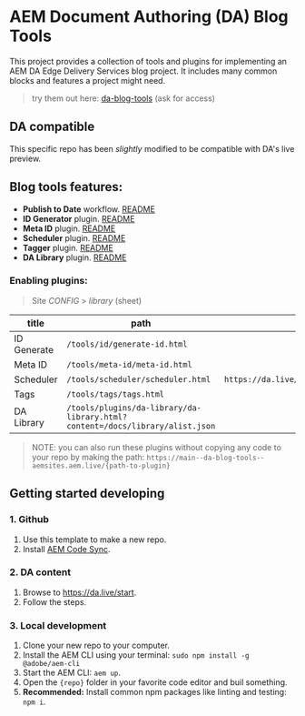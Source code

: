 # AEM Document Authoring (DA) Blog Tools

This project provides a collection of tools and plugins for implementing an AEM DA Edge Delivery Services blog project. It includes many common blocks and features a project might need.

> try them out here: [da-blog-tools](https://da.live/#/aemsites/da-blog-tools) (ask for access)

## DA compatible

This specific repo has been _slightly_ modified to be compatible with DA's live preview.

## Blog tools features:
- **Publish to Date** workflow. [README](.github/workflows/README.md)
- **ID Generator** plugin. [README](tools/id/README.md)
- **Meta ID** plugin. [README](tools/meta-id/README.md)
- **Scheduler** plugin. [README](tools/scheduler/README.md)
- **Tagger** plugin. [README](tools/tags/README.md)
- **DA Library** plugin. [README](tools/plugins/da-library/README.md)

### Enabling plugins:

> Site _CONFIG_ > _library_ (sheet)

| title       | path                                                                         | icon                                                        | ref | format | experience |
| ----------- | ---------------------------------------------------------------------------- | ----------------------------------------------------------- | --- | ------ | ---------- |
| ID Generate | `/tools/id/generate-id.html`                                                 |
| Meta ID     | `/tools/meta-id/meta-id.html`                                                | 
| Scheduler   | `/tools/scheduler/scheduler.html`                                            | `https://da.live/blocks/edit/img/S2_icon_Calendar_20_N.svg` |     |        | dialog     |
| Tags        | `/tools/tags/tags.html`                                                      |
| DA Library  | `/tools/plugins/da-library/da-library.html?content=/docs/library/alist.json` |

> NOTE: you can also run these plugins without copying any code to your repo by making the path: `https://main--da-blog-tools--aemsites.aem.live/{path-to-plugin}`


## Getting started developing

### 1. Github
1. Use this template to make a new repo.
1. Install [AEM Code Sync](https://github.com/apps/aem-code-sync).

### 2. DA content
1. Browse to https://da.live/start.
2. Follow the steps.

### 3. Local development
1. Clone your new repo to your computer.
1. Install the AEM CLI using your terminal: `sudo npm install -g @adobe/aem-cli`
1. Start the AEM CLI: `aem up`.
1. Open the `{repo}` folder in your favorite code editor and buil something.
1. **Recommended:** Install common npm packages like linting and testing: `npm i`.
